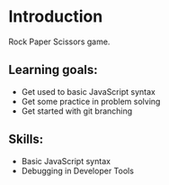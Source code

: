 # Introduction

Rock Paper Scissors game.

## Learning goals:

 - Get used to basic JavaScript syntax
 - Get some practice in problem solving
 - Get started with git branching

## Skills:

 - Basic JavaScript syntax
 - Debugging in Developer Tools
